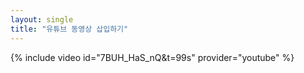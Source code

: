 ```yaml
---
layout: single
title: "유튜브 동영상 삽입하기"
---
```


 {% include video id="7BUH_HaS_nQ&t=99s" provider="youtube" %}
